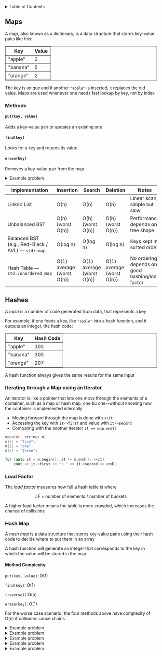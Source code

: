 <details>
<summary>Table of Contents</summary>
<ol>
  <li>
    <a href='#maps'>Maps</a>
  </li> 
  <li>
    <a href='#hashes'>Hashes</a>
  </li> 
</ol>
</details>

## Maps
A <em>map</em>, also known as a dictionary, is a data structure that stores key-value pairs like this:

<table border="1">
  <tr>
    <th>Key</th>
    <th>Value</th>
  </tr>
  <tr>
    <td>"apple"</td>
    <td>3</td>
  </tr>
  <tr>
    <td>"banana"</td>
    <td>5</td>
  </tr>
  <tr>
    <td>"orange"</td>
    <td>2</td>
  </tr>
</table>

The key is unique and if another <code>"apple"</code> is inserted, it replaces the old value. Maps are used whenever one needs fast lookup by key, not by index

### Methods
#### <code>put(key, value)</code>
Adds a key-value pair or updates an existing one

#### <code>find(key)</code>
Looks for a key and returns its value

#### <code>erase(key)</code>
Removes a key-value pair from the map

<details>
    <summary>Example problem</summary>
Given the following code snippet:

```cpp
int main() {
    map<int, string> m;
    m[5] = "apple";
    m[2] = "banana";
    m[8] = "cherry";
    m[2] = "grape";
    m[10] = "pear";

    for (auto p : m)
        cout << p.first << ": " << p.second << endl;
}
```

<ol type="a">
  <li>How many elements are in the map at the end?</li>
  <li>In what order will the keys print?</li>
  <li>What value is stored in key 2?</li>
  <li>What is the time complexity of each insertion?</li>
</ol>
  <details>
    <summary>Solution</summary>

<ol type ="a">
  <li>4</li>
  <li>"grape", "apple", "cherry", "pear"</li>
  <li>"grape"</li>
  <li>O(log n) if implemented with a AVL</li>
</ol>
</details> 
</ul>  
</details>

<table>
  <thead>
    <tr>
      <th>Implementation</th>
      <th>Insertion</th>
      <th>Search</th>
      <th>Deletion</th>
      <th>Notes</th>
    </tr>
  </thead>
  <tbody>
    <tr>
      <td>Linked List</td>
      <td>O(n)</td>
      <td>O(n)</td>
      <td>O(n)</td>
      <td>Linear scan; simple but slow</td>
    </tr>
    <tr>
      <td>Unbalanced BST</td>
      <td>O(h) (worst O(n))</td>
      <td>O(h) (worst O(n))</td>
      <td>O(h) (worst O(n))</td>
      <td>Performance depends on tree shape</td>
    </tr>
    <tr>
      <td>Balanced BST (e.g., Red-Black / AVL) — <code>std::map</code></td>
      <td>O(log n)</td>
      <td>O(log n)</td>
      <td>O(log n)</td>
      <td>Keys kept in sorted order</td>
    </tr>
    <tr>
       <td>Hash Table — <code>std::unordered_map</code></td>
      <td>O(1) average (worst O(n))</td>
      <td>O(1) average (worst O(n))</td>
      <td>O(1) average (worst O(n))</td>
      <td>No ordering; depends on good hashing/load factor</td>
    </tr>
  </tbody>
</table>


## Hashes
A <em>hash</em> is a number of code generated from data, that represents a key

For example, if one feeds a key, like <code>"apple"</code> into a hash function, and it outputs an integer, the hash code:

<table border="1">
  <tr>
    <th>Key</th>
    <th>Hash Code</th>
  </tr>
  <tr>
    <td>"apple"</td>
    <td>102</td>
  </tr>
  <tr>
    <td>"banana"</td>
    <td>305</td>
  </tr>
  <tr>
    <td>"orange"</td>
    <td>207</td>
  </tr>
</table>

A hash function always gives the same results for the same input

### Iterating through a Map using an Iterator
An iterator is like a pointer that lets one move through the elements of a container, such as a map or hash map, one bu one--without knowing how the container is implemented internally

<ul>
  <li>Moving forward through the map is done with <code>++it</code></li>
  <li>Accessing the key with <code>it->first</code> and value with <code>it->second</code>
  <li>Comparing with the another iterator <code>it == map.end()</code></li>
</ul>

```cpp
map<int, string> m;
m[5] = "five";
m[1] = "one";
m[3] = "three";

for (auto it = m.begin(); it != m.end(); ++it)
    cout << it->first << ": " << it->second << endl;

```

### Load Factor
The <em>load factor</em> measures how full a hash table is where

<div align="center">

$LF$ = number of elements / number of buckets
</div>

A higher load factor means the table is more crowded, which increases the chance of collisions

### Hash Map
A <em>hash map</em> is a data structure that stores key-value pairs using their hash code to decide where to put them in an array

A hash function will generate an integer that corresponds to the key in which the value will be stored in the map

#### Method Complexity
<code>put(key, value)</code>: O(1)

<code>find(key)</code>: O(1)

<code>traverse()</code>:O(n)

<code>erase(key)</code>: O(1)

For the worse case scenario, the four methods above have complexity of O(n) if collisions cause chains

<details>
    <summary>Example problem</summary>
Given a hash table of size 7, using linear probing for collision resolution

The function is: $h = k$ mod 7

Insert the following keys in order: 10, 17, 24, 6, 31

  <details>
    <summary>Solution</summary>

h(10) = 3<br />
h(17) = 3 -> 4<br />
h(24) = 3 -> 4 -> 5<br />
h(6) = 6<br />
h(31) = 3 -> 4 -> 5 -> 6 -> 0<br />

Answer: [31, x, x, 10, 17, 24, 6]
</details> 
</ul>  
</details>

<details>
    <summary>Example problem</summary>
Given a hash table of size 5 using chaining for collision resolution

The hash function is: $h(k) = k$ mod 5

Insert the following keys in order: 12, 7, 22, 17, 32
  <details>
    <summary>Solution</summary>

h(12) = 2<br />
h(7) = 2<br />
h(22) = 2<br />
h(17) = 2<br />
h(32) = 2<br />

Answer: [x, x, 12->7->22->17->32, x, x]
</details> 
</ul>  
</details>

<details>
    <summary>Example problem</summary>
Given a hash table of size 7 using chaining for quadratic probing

The hash function is: $h(k) = k$ mod 7

Insert the following keys in order: 10, 17, 24, 31
  <details>
    <summary>Solution</summary>

h(10) = 3<br />
h(17) = 3 -> (3 + 1^2) mod 7 = 4<br />
h(24) = 3 -> (3 + 1^2) mod 7 = 4 -> (3 + 2^2) mod 7 = 0<br />
h(31) = 3 -> (3 + 1^2) mod 7 = 4 -> (3 + 2^2) mod 7 = 0 -> (3 + 3^3) mod 7 = 5<br />

Answer: [24, x, x, 10, 17, 31, x]
</details> 
</ul>  
</details>


<details>
    <summary>Example problem</summary>
Given a hash table of size 7 using two hash functions:

$h1(k) = k$ mod 7<br />
$h2(k)$ 5 - ($k$ mod 5)

Insert the following keys in order: 50, 700, 76, 85, 92, 73, 101
  <details>
    <summary>Solution</summary>

index = $(h1(k) + i * h2(k))$ mod $m$, where $m$ is the size of the hash table

h1(50) = 1<br />
h1(700) = 0<br />
h1(76) = 6<br />
h1(85) = 1<br />
h2(85) = 5 - (85 mod 5) = 5<br />
index = (1 + 0 * 5) mod 7 = 1 -> (1 + 1 * 5) mod 7 = 6 -> (1 + 2 * 5) mod 7 = 4<br />
h1(92) = 1<br />
h2(92) = 5 - (92 mod 5) = 3<br />
index = (1 + 0 * 3) mod 7 = 1 -> (1 + 1 * 3) mod 7 = 4 -> (1 + 2 * 3) mod 7 = 0 -> (1 + 3 * 3) = 3<br />
h1(73) = 3<br />
h2(73) = 5 - (73 mod 5) = 2<br />
index = (3 + 0 * 2) mod 7 = 3 -> (3 + 1 * 2) mod 7 = 5<br />
h1(101) = 3<br />x
h2(101) = 5 - (101 mod 5) = 4<br />
index = (3 + 0 * 4) mod 7 = 3 -> (3 + 1 * 4) mod 7 = 0 -> (3 + 2 * 4) mod 7 = 4 -> (3 + 3 * 4) mod 7 = 1 -> (3 + 4 * 4) mod 7 = 5 -> (3 + 5 * 4) mod 7 = 2<br />

Answer: [700, 50, 101, 02, 85, 73, 76]
</details> 
</ul>  
</details>

<details>
    <summary>Example problem</summary>
Draw the 11-entry hash table that results from using the hash function, h(k) = (3k + 3) mod 11, to hash keys: 12, 44, 13, 88, 23, 94, 11, 39, 5, 20, and 16

<ol type-"a">
  <li>Collisions are handled by chaining</li>
  <li>Collisions are handled by linear probing</li>
  <li>Collisions are handled by quadratic probing, up to the point where the method fails</li>
</ol>
  <details>
    <summary>Solution</summary>

| Key | 3k+3 | (3k+3) mod 11 | h(k) |
| --- | ---- | ------------- | ---- |
| 12  | 39   | 6             | 6    |
| 44  | 135  | 3             | 3    |
| 13  | 42   | 9             | 9    |
| 88  | 267  | 3             | 3    |
| 23  | 72   | 6             | 6    |
| 94  | 285  | 10            | 10   |
| 11  | 36   | 3             | 3    |
| 39  | 120  | 10            | 10   |
| 5   | 18   | 7             | 7    |
| 20  | 63   | 8             | 8    |
| 16  | 51   | 7             | 7    |

| Key | Hash |
| --- | ---- |
| 12  | 6    |
| 44  | 3    |
| 13  | 9    |
| 88  | 3    |
| 23  | 6    |
| 94  | 10   |
| 11  | 3    |
| 39  | 10   |
| 5   | 7    |
| 20  | 8    |
| 16  | 7    |

<ol type="a">
  <li>

| Index | Keys (chain) |
| ----- | ------------ |
| 0     |              |
| 1     |              |
| 2     |              |
| 3     | 44 → 88 → 11 |
| 4     |              |
| 5     |              |
| 6     | 12 → 23      |
| 7     | 5 → 16       |
| 8     | 20           |
| 9     | 13           |
| 10    | 94 → 39      |

  </li>
  <li>

| Step | Key | h(k) | Action                                                                      |
| ---- | --- | ---- | --------------------------------------------------------------------------- |
| 1    | 12  | 6    | Place at 6                                                                  |
| 2    | 44  | 3    | Place at 3                                                                  |
| 3    | 13  | 9    | Place at 9                                                                  |
| 4    | 88  | 3    | 3 is full → try 4 → empty → place at 4                                      |
| 5    | 23  | 6    | 6 full → try 7 → empty → place at 7                                         |
| 6    | 94  | 10   | Place at 10                                                                 |
| 7    | 11  | 3    | 3 full → 4 full → 5 empty → place at 5                                      |
| 8    | 39  | 10   | 10 full → 0 empty → place at 0                                              |
| 9    | 5   | 7    | 7 full → 8 empty → place at 8                                               |
| 10   | 20  | 8    | 8 full → 9 full → 10 full → 0 full → 1 empty → place at 1                   |
| 11   | 16  | 7    | 7 full → 8 full → 9 full → 10 full → 0 full → 1 full → 2 empty → place at 2 |

| Index | Key |
| ----- | --- |
| 0     | 39  |
| 1     | 20  |
| 2     | 16  |
| 3     | 44  |
| 4     | 88  |
| 5     | 11  |
| 6     | 12  |
| 7     | 23  |
| 8     | 5   |
| 9     | 13  |
| 10    | 94  |

</li>
<li>

| Step | Key | h(k) | Probe sequence                              | Final index                    |
| ---- | --- | ---- | ------------------------------------------- | ------------------------------ |
| 1    | 12  | 6    | 6                                           | 6                              |
| 2    | 44  | 3    | 3                                           | 3                              |
| 3    | 13  | 9    | 9                                           | 9                              |
| 4    | 88  | 3    | 3→4 (1²=1)                                  | 4                              |
| 5    | 23  | 6    | 6→7 (1²=1)                                  | 7                              |
| 6    | 94  | 10   | 10                                          | 10                             |
| 7    | 11  | 3    | 3→4→6 (1²=1, 2²=4, 3+4=7→7 full?) check → 8 | Wait, let’s compute carefully. |

3 full (44)

4 full (88)

(3 + 4) % 11 = 7 → 7 full (23)

(3 + 9) % 11 = 1 → empty → place at 1 |

| 8 | 39 | 10 | 10 full → (10+1)%11=0 → empty → 0 |

| 9 | 5 | 7 | 7 full → (7+1)%11=8 → empty → 8 |

| 10 | 20 | 8 | 8 full → (8+1)%11=9 full → (8+4)%11=1 full → (8+9)%11=6 full → (8+16)%11=2 empty → 2 |

| 11 | 16 | 7 | 7 full → (7+1)%11=8 full → (7+4)%11=0 full → (7+9)%11=5 empty → 5 |

| Index | Key |
| ----- | --- |
| 0     | 39  |
| 1     | 11  |
| 2     | 20  |
| 3     | 44  |
| 4     | 88  |
| 5     | 16  |
| 6     | 12  |
| 7     | 23  |
| 8     | 5   |
| 9     | 13  |
| 10    | 94  |

</li>
</ol>
</details> 
</ul>  
</details>
